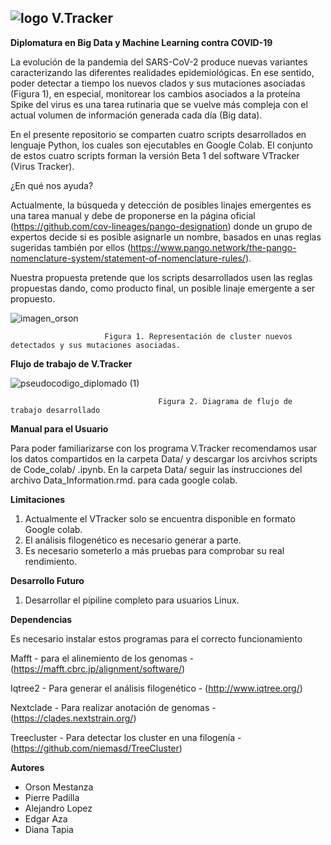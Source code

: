 ## ![logo](https://user-images.githubusercontent.com/12600107/131232938-61d4757d-58ee-4b27-baf7-6273ff568ad2.png)  V.Tracker




**Diplomatura en Big Data y Machine Learning contra COVID-19**

La evolución de la pandemia del SARS-CoV-2 produce nuevas variantes caracterizando las diferentes realidades epidemiológicas. En ese sentido, poder detectar a tiempo los nuevos clados y sus mutaciones asociadas (Figura 1), en especial, monitorear los cambios asociados a la proteína Spike del virus es una tarea rutinaria que se vuelve más compleja con el actual volumen de información generada cada día (Big data).

En el presente repositorio se comparten cuatro scripts desarrollados en lenguaje Python, los cuales son ejecutables en Google Colab. El conjunto de estos cuatro scripts forman la versión Beta 1 del software VTracker (Virus Tracker).

¿En qué nos ayuda? 

Actualmente, la búsqueda y detección de posibles linajes emergentes es una tarea manual y debe de proponerse en la página oficial (https://github.com/cov-lineages/pango-designation) donde un grupo de expertos decide si es posible asignarle un nombre, basados en unas reglas sugeridas también por ellos (https://www.pango.network/the-pango-nomenclature-system/statement-of-nomenclature-rules/). 

Nuestra propuesta pretende que los scripts desarrollados usen las reglas propuestas dando, como producto final, un posible linaje emergente a ser propuesto.


![imagen_orson](https://user-images.githubusercontent.com/12600107/131230337-10c7b01c-aed3-4663-a1d9-f946156e3986.png)

                         Figura 1. Representación de cluster nuevos detectados y sus mutaciones asociadas. 




**Flujo de trabajo de V.Tracker**

![pseudocodigo_diplomado (1)](https://user-images.githubusercontent.com/12600107/131232717-52e2c9ef-3cdc-4248-a321-5758c0fd61d8.png)

                                     Figura 2. Diagrama de flujo de trabajo desarrollado



**Manual para el Usuario**

Para poder familiarizarse con los programa V.Tracker recomendamos usar los datos compartidos en la carpeta Data/
y descargar los arcivhos scripts de Code_colab/ .ipynb. En la carpeta Data/ seguir las instrucciones del archivo Data_Information.rmd.
para cada google colab.


**Limitaciones**

1. Actualmente el VTracker solo se encuentra disponible en formato Google colab.
2. El análisis filogenético es necesario generar a parte. 
3. Es necesario someterlo a más pruebas para comprobar su real rendimiento.

**Desarrollo Futuro**

1. Desarrollar el pipiline completo para usuarios Linux. 

**Dependencias**

Es necesario instalar estos programas para el correcto funcionamiento 

Mafft - para el alinemiento de los genomas - (https://mafft.cbrc.jp/alignment/software/)

Iqtree2 - Para generar el análisis filogenético - (http://www.iqtree.org/)

Nextclade - Para realizar anotación de genomas - (https://clades.nextstrain.org/)

Treecluster - Para detectar los cluster en una filogenía - (https://github.com/niemasd/TreeCluster)

**Autores**

- Orson Mestanza
- Pierre Padilla
- Alejandro Lopez
- Edgar Aza
- Diana Tapia

